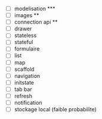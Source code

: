- [ ] modelisation ***
- [ ] images ** 
- [ ] connection api ** 
- [ ] drawer 
- [ ] stateless
- [ ] stateful
- [ ] formulaire 
- [ ] list
- [ ] map
- [ ] scaffold
- [ ] navigation
- [ ] initstate
- [ ] tab bar
- [ ] refresh 
- [ ] notification
- [ ] stockage local (faible probabilite)